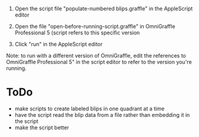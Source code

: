 1. Open the script file "populate-numbered blips.graffle" in the
AppleScript editor

2. Open the file "open-before-running-script.graffle" in OmniGraffle
Professional 5 (script refers to this specific version

3. Click "run" in the AppleScript editor

Note: to run with a different version of OmniGraffle, edit the references to OmniGraffle Professional 5" in the script editor to refer to the version you're running.

ToDo
====

* make scripts to create labeled blips in one quadrant at a time
* have the script read the blip data from a file rather than embedding
  it in the script
* make the script better

